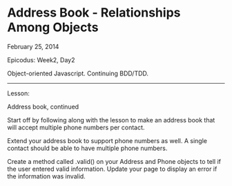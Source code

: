 Address Book - Relationships Among Objects
==========================================

February 25, 2014

Epicodus: Week2, Day2

Object-oriented Javascript.  Continuing BDD/TDD.

***********************

Lesson:

Address book, continued

Start off by following along with the lesson to make an address book that will accept multiple phone numbers per contact.

Extend your address book to support phone numbers as well. A single contact should be able to have multiple phone numbers.

Create a method called .valid() on your Address and Phone objects to tell if the user entered valid information. Update your page to display an error if the information was invalid.



